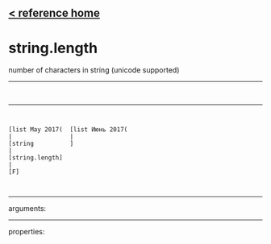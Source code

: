 [< reference home](ceammc_lib.html)
---

# string.length


number of characters in string (unicode supported)

---

<br>


---


```


[list May 2017(  [list Июнь 2017(
|                |
[string          ]
|
[string.length]
|
[F]

            
```

---
arguments:


---
properties:


